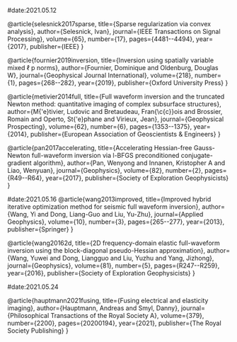#date:2021.05.12

@article{selesnick2017sparse,
  title={Sparse regularization via convex analysis},
  author={Selesnick, Ivan},
  journal={IEEE Transactions on Signal Processing},
  volume={65},
  number={17},
  pages={4481--4494},
  year={2017},
  publisher={IEEE}
}


@article{fournier2019inversion,
  title={Inversion using spatially variable mixed ℓ p norms},
  author={Fournier, Dominique and Oldenburg, Douglas W},
  journal={Geophysical Journal International},
  volume={218},
  number={1},
  pages={268--282},
  year={2019},
  publisher={Oxford University Press}
}

@article{metivier2014full,
  title={Full waveform inversion and the truncated Newton method: quantitative imaging of complex subsurface structures},
  author={M{\'e}tivier, Ludovic and Bretaudeau, Fran{\c{c}}ois and Brossier, Romain and Operto, St{\'e}phane and Virieux, Jean},
  journal={Geophysical Prospecting},
  volume={62},
  number={6},
  pages={1353--1375},
  year={2014},
  publisher={European Association of Geoscientists \& Engineers}
}

@article{pan2017accelerating,
  title={Accelerating Hessian-free Gauss-Newton full-waveform inversion via l-BFGS preconditioned conjugate-gradient algorithm},
  author={Pan, Wenyong and Innanen, Kristopher A and Liao, Wenyuan},
  journal={Geophysics},
  volume={82},
  number={2},
  pages={R49--R64},
  year={2017},
  publisher={Society of Exploration Geophysicists}
}

#date:2021.05.16
@article{wang2013improved,
  title={Improved hybrid iterative optimization method for seismic full waveform inversion},
  author={Wang, Yi and Dong, Liang-Guo and Liu, Yu-Zhu},
  journal={Applied Geophysics},
  volume={10},
  number={3},
  pages={265--277},
  year={2013},
  publisher={Springer}
}

@article{wang20162d,
  title={2D frequency-domain elastic full-waveform inversion using the block-diagonal pseudo-Hessian approximation},
  author={Wang, Yuwei and Dong, Liangguo and Liu, Yuzhu and Yang, Jizhong},
  journal={Geophysics},
  volume={81},
  number={5},
  pages={R247--R259},
  year={2016},
  publisher={Society of Exploration Geophysicists}
}

#date:2021.05.24

@article{hauptmann2021fusing,
  title={Fusing electrical and elasticity imaging},
  author={Hauptmann, Andreas and Smyl, Danny},
  journal={Philosophical Transactions of the Royal Society A},
  volume={379},
  number={2200},
  pages={20200194},
  year={2021},
  publisher={The Royal Society Publishing}
}
